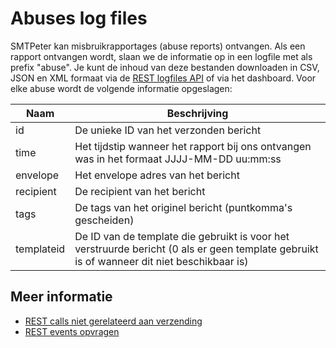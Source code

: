 # Abuses log files

SMTPeter kan misbruikrapportages (abuse reports) ontvangen. Als een rapport
ontvangen wordt, slaan we de informatie op in een logfile met als prefix
"abuse". Je kunt de inhoud van deze bestanden downloaden in CSV, JSON
en XML formaat via de [REST logfiles API](rest-logfiles) of via het dashboard.
Voor elke abuse wordt de volgende informatie opgeslagen:

| Naam       | Beschrijving                                                                                                                               |
|------------|------------------------------------------------------------------------------------------------------------------------------------------- |
| id         | De unieke ID van het verzonden bericht                                                                                                     |
| time       | Het tijdstip wanneer het rapport bij ons ontvangen was in het formaat JJJJ-MM-DD uu:mm:ss                                                  |
| envelope   | Het envelope adres van het bericht                                                                                                         |
| recipient  | De recipient van het bericht                                                                                                               |
| tags       | De tags van het originel bericht (puntkomma's gescheiden)                                                                                  |
| templateid | De ID van de template die gebruikt is voor het verstruurde bericht (0 als er geen template gebruikt is of wanneer dit niet beschikbaar is) |

## Meer informatie

* [REST calls niet gerelateerd aan verzending](./rest-other-calls)
* [REST events opvragen](./rest-events)
